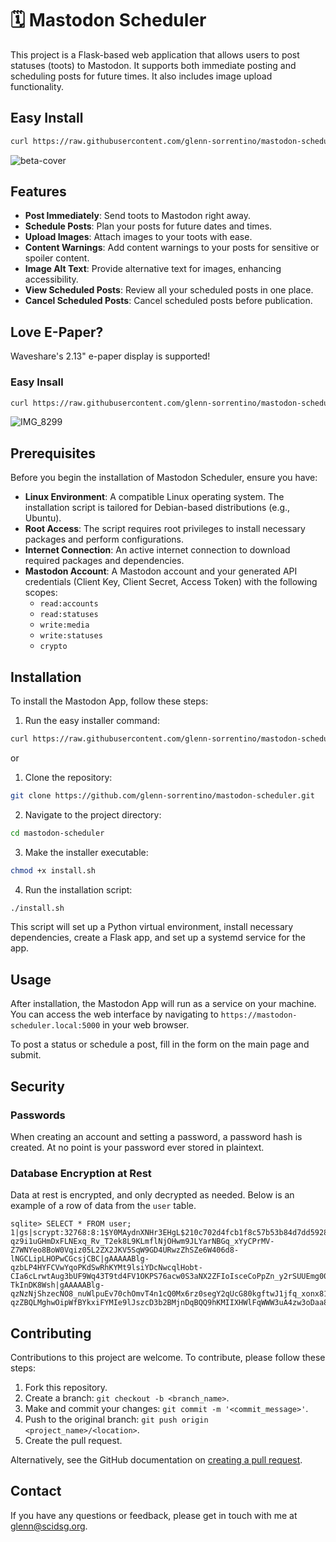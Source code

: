 # 🗓️ Mastodon Scheduler

This project is a Flask-based web application that allows users to post statuses (toots) to Mastodon. It supports both immediate posting and scheduling posts for future times. It also includes image upload functionality.

## Easy Install
```bash
curl https://raw.githubusercontent.com/glenn-sorrentino/mastodon-scheduler/hosted/install.sh | bash
```

![beta-cover](https://github.com/glenn-sorrentino/mastodon-scheduler/assets/28545431/11d49101-b822-41d8-acb8-62268ae1b337)

## Features

- **Post Immediately**: Send toots to Mastodon right away.
- **Schedule Posts**: Plan your posts for future dates and times.
- **Upload Images**: Attach images to your toots with ease.
- **Content Warnings**: Add content warnings to your posts for sensitive or spoiler content.
- **Image Alt Text**: Provide alternative text for images, enhancing accessibility.
- **View Scheduled Posts**: Review all your scheduled posts in one place.
- **Cancel Scheduled Posts**: Cancel scheduled posts before publication.

## Love E-Paper?

Waveshare's 2.13" e-paper display is supported! 

### Easy Insall

```bash
curl https://raw.githubusercontent.com/glenn-sorrentino/mastodon-scheduler/main/display.sh | bash
```

![IMG_8299](https://github.com/glenn-sorrentino/mastodon-scheduler/assets/28545431/304e3381-f573-4179-95b3-925b2138c44e)

## Prerequisites

Before you begin the installation of Mastodon Scheduler, ensure you have:

- **Linux Environment**: A compatible Linux operating system. The installation script is tailored for Debian-based distributions (e.g., Ubuntu).
- **Root Access**: The script requires root privileges to install necessary packages and perform configurations.
- **Internet Connection**: An active internet connection to download required packages and dependencies.
- **Mastodon Account**: A Mastodon account and your generated API credentials (Client Key, Client Secret, Access Token) with the following scopes:
  -  `read:accounts`
  -  `read:statuses`
  -  `write:media`
  -  `write:statuses`
  -  `crypto`

## Installation

To install the Mastodon App, follow these steps:

1. Run the easy installer command:
```bash
curl https://raw.githubusercontent.com/glenn-sorrentino/mastodon-scheduler/main/install.sh | bash
```
or

1. Clone the repository:
```bash
git clone https://github.com/glenn-sorrentino/mastodon-scheduler.git
```
  
2. Navigate to the project directory:
```bash
cd mastodon-scheduler
```

3. Make the installer executable:

```bash
chmod +x install.sh
```

4. Run the installation script:

```bash
./install.sh
```

This script will set up a Python virtual environment, install necessary dependencies, create a Flask app, and set up a systemd service for the app.

## Usage

After installation, the Mastodon App will run as a service on your machine. You can access the web interface by navigating to `https://mastodon-scheduler.local:5000` in your web browser.

To post a status or schedule a post, fill in the form on the main page and submit.

## Security

### Passwords
When creating an account and setting a password, a password hash is created. At no point is your password ever stored in plaintext.

### Database Encryption at Rest
Data at rest is encrypted, and only decrypted as needed. Below is an example of a row of data from the `user` table. 

```
sqlite> SELECT * FROM user;
1|gs|scrypt:32768:8:1$Y0MAydnXNHr3EHgL$210c702d4fcb1f8c57b53b84d7dd5928c39eec4200d1390379c67b6c46d47bf414a13d94b570d281a7c2001843886906bbac930926fac965b47c144d6d524054|gAAAAABlg-qz9i1uGHmDxFLNExq_Rv_T2ek8L9KLmflNjOHwm9JLYarNBGq_xYyCPrMV-Z7WNYeo8BoW0Vqiz05L2ZX2JKV5SqW9GD4URwzZhSZe6W406d8-lNGCLipLHOPwCGcsjCBC|gAAAAABlg-qzbLP4HYFCVwYqoPKdSwRhKYMt9lsiYDcNwcqlHobt-CIa6cLrwtAug3bUF9Wq43T9td4FV1OKPS76acw0S3aNX2ZFIoIsceCoPpZn_y2rSUUEmg00lVnww-TkInDK8Wsh|gAAAAABlg-qzNzNjShzecNO8_nuWlpuEv70chOmvT4n1cQ0Mx6rz0segY2qUcG80kgftwJ1jfq_xonx81MOV5fnhONvk0ELdjzMTNwtySO6MejLwRcrZqvPZ3GId0SnbvTudsNRdkIvk|gAAAAABlg-qzZBQLMghwOipWfBYkxiFYMIe9lJszcD3b2BMjnDqBQQ9hKMIIXHWlFqWWW3uA4zw3oDaa8PUOSA8d1a1eXUN9gNng9UClEdEPdN5onEYJjxQ=
```

## Contributing

Contributions to this project are welcome. To contribute, please follow these steps:

1. Fork this repository.
2. Create a branch: `git checkout -b <branch_name>`.
3. Make and commit your changes: `git commit -m '<commit_message>'`.
4. Push to the original branch: `git push origin <project_name>/<location>`.
5. Create the pull request.

Alternatively, see the GitHub documentation on [creating a pull request](https://help.github.com/articles/creating-a-pull-request/).

## Contact

If you have any questions or feedback, please get in touch with me at glenn@scidsg.org.
